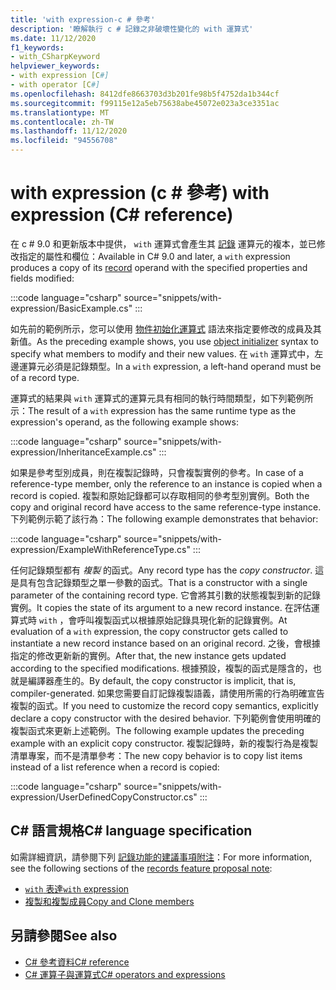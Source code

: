 ```yaml
---
title: 'with expression-c # 參考'
description: '瞭解執行 c # 記錄之非破壞性變化的 with 運算式'
ms.date: 11/12/2020
f1_keywords:
- with_CSharpKeyword
helpviewer_keywords:
- with expression [C#]
- with operator [C#]
ms.openlocfilehash: 8412dfe8663703d3b201fe98b5f4752da1b344cf
ms.sourcegitcommit: f99115e12a5eb75638abe45072e023a3ce3351ac
ms.translationtype: MT
ms.contentlocale: zh-TW
ms.lasthandoff: 11/12/2020
ms.locfileid: "94556708"
---
```

# <a name="with-expression-c-reference"></a><span data-ttu-id="83fc4-103">with expression (c # 參考) </span><span class="sxs-lookup"><span data-stu-id="83fc4-103">with expression (C# reference)</span></span>

<span data-ttu-id="83fc4-104">在 c # 9.0 和更新版本中提供， `with` 運算式會產生其 [記錄](../../whats-new/csharp-9.md#record-types) 運算元的複本，並已修改指定的屬性和欄位：</span><span class="sxs-lookup"><span data-stu-id="83fc4-104">Available in C# 9.0 and later, a `with` expression produces a copy of its [record](../../whats-new/csharp-9.md#record-types) operand with the specified properties and fields modified:</span></span>

:::code language="csharp" source="snippets/with-expression/BasicExample.cs" :::

<span data-ttu-id="83fc4-105">如先前的範例所示，您可以使用 [物件初始化運算式](../../programming-guide/classes-and-structs/object-and-collection-initializers.md) 語法來指定要修改的成員及其新值。</span><span class="sxs-lookup"><span data-stu-id="83fc4-105">As the preceding example shows, you use [object initializer](../../programming-guide/classes-and-structs/object-and-collection-initializers.md) syntax to specify what members to modify and their new values.</span></span> <span data-ttu-id="83fc4-106">在 `with` 運算式中，左邊運算元必須是記錄類型。</span><span class="sxs-lookup"><span data-stu-id="83fc4-106">In a `with` expression, a left-hand operand must be of a record type.</span></span>

<span data-ttu-id="83fc4-107">運算式的結果與 `with` 運算式的運算元具有相同的執行時間類型，如下列範例所示：</span><span class="sxs-lookup"><span data-stu-id="83fc4-107">The result of a `with` expression has the same runtime type as the expression's operand, as the following example shows:</span></span>

:::code language="csharp" source="snippets/with-expression/InheritanceExample.cs" :::

<span data-ttu-id="83fc4-108">如果是參考型別成員，則在複製記錄時，只會複製實例的參考。</span><span class="sxs-lookup"><span data-stu-id="83fc4-108">In case of a reference-type member, only the reference to an instance is copied when a record is copied.</span></span> <span data-ttu-id="83fc4-109">複製和原始記錄都可以存取相同的參考型別實例。</span><span class="sxs-lookup"><span data-stu-id="83fc4-109">Both the copy and original record have access to the same reference-type instance.</span></span> <span data-ttu-id="83fc4-110">下列範例示範了該行為：</span><span class="sxs-lookup"><span data-stu-id="83fc4-110">The following example demonstrates that behavior:</span></span>

:::code language="csharp" source="snippets/with-expression/ExampleWithReferenceType.cs" :::

<span data-ttu-id="83fc4-111">任何記錄類型都有 *複製* 的函式。</span><span class="sxs-lookup"><span data-stu-id="83fc4-111">Any record type has the *copy constructor*.</span></span> <span data-ttu-id="83fc4-112">這是具有包含記錄類型之單一參數的函式。</span><span class="sxs-lookup"><span data-stu-id="83fc4-112">That is a constructor with a single parameter of the containing record type.</span></span> <span data-ttu-id="83fc4-113">它會將其引數的狀態複製到新的記錄實例。</span><span class="sxs-lookup"><span data-stu-id="83fc4-113">It copies the state of its argument to a new record instance.</span></span> <span data-ttu-id="83fc4-114">在評估運算式時 `with` ，會呼叫複製函式以根據原始記錄具現化新的記錄實例。</span><span class="sxs-lookup"><span data-stu-id="83fc4-114">At evaluation of a `with` expression, the copy constructor gets called to instantiate a new record instance based on an original record.</span></span> <span data-ttu-id="83fc4-115">之後，會根據指定的修改更新新的實例。</span><span class="sxs-lookup"><span data-stu-id="83fc4-115">After that, the new instance gets updated according to the specified modifications.</span></span> <span data-ttu-id="83fc4-116">根據預設，複製的函式是隱含的，也就是編譯器產生的。</span><span class="sxs-lookup"><span data-stu-id="83fc4-116">By default, the copy constructor is implicit, that is, compiler-generated.</span></span> <span data-ttu-id="83fc4-117">如果您需要自訂記錄複製語義，請使用所需的行為明確宣告複製的函式。</span><span class="sxs-lookup"><span data-stu-id="83fc4-117">If you need to customize the record copy semantics, explicitly declare a copy constructor with the desired behavior.</span></span> <span data-ttu-id="83fc4-118">下列範例會使用明確的複製函式來更新上述範例。</span><span class="sxs-lookup"><span data-stu-id="83fc4-118">The following example updates the preceding example with an explicit copy constructor.</span></span> <span data-ttu-id="83fc4-119">複製記錄時，新的複製行為是複製清單專案，而不是清單參考：</span><span class="sxs-lookup"><span data-stu-id="83fc4-119">The new copy behavior is to copy list items instead of a list reference when a record is copied:</span></span>

:::code language="csharp" source="snippets/with-expression/UserDefinedCopyConstructor.cs" :::

## <a name="c-language-specification"></a><span data-ttu-id="83fc4-120">C# 語言規格</span><span class="sxs-lookup"><span data-stu-id="83fc4-120">C# language specification</span></span>

<span data-ttu-id="83fc4-121">如需詳細資訊，請參閱下列 [記錄功能的建議事項附注](~/_csharplang/proposals/csharp-9.0/records.md)：</span><span class="sxs-lookup"><span data-stu-id="83fc4-121">For more information, see the following sections of the [records feature proposal note](~/_csharplang/proposals/csharp-9.0/records.md):</span></span>

- [<span data-ttu-id="83fc4-122">`with` 表達</span><span class="sxs-lookup"><span data-stu-id="83fc4-122">`with` expression</span></span>](~/_csharplang/proposals/csharp-9.0/records.md#with-expression)
- [<span data-ttu-id="83fc4-123">複製和複製成員</span><span class="sxs-lookup"><span data-stu-id="83fc4-123">Copy and Clone members</span></span>](~/_csharplang/proposals/csharp-9.0/records.md#copy-and-clone-members)

## <a name="see-also"></a><span data-ttu-id="83fc4-124">另請參閱</span><span class="sxs-lookup"><span data-stu-id="83fc4-124">See also</span></span>

- [<span data-ttu-id="83fc4-125">C# 參考資料</span><span class="sxs-lookup"><span data-stu-id="83fc4-125">C# reference</span></span>](../index.md)
- [<span data-ttu-id="83fc4-126">C# 運算子與運算式</span><span class="sxs-lookup"><span data-stu-id="83fc4-126">C# operators and expressions</span></span>](index.md)
